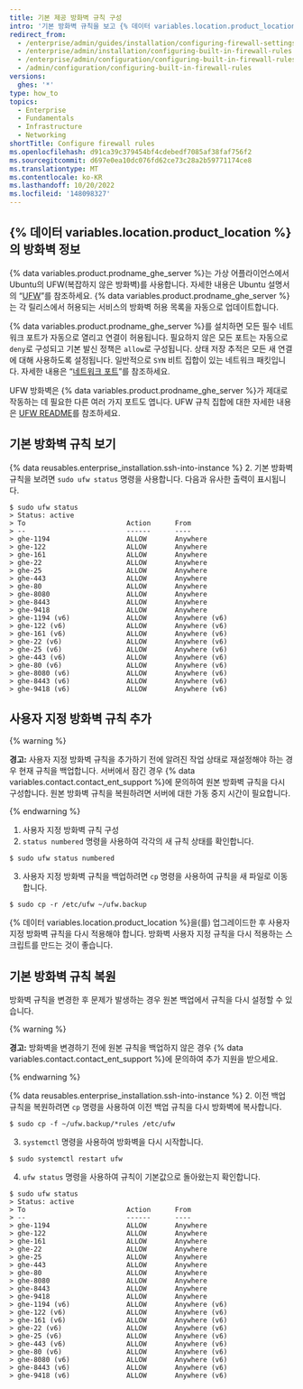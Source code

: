 ```yaml
---
title: 기본 제공 방화벽 규칙 구성
intro: '기본 방화벽 규칙을 보고 {% 데이터 variables.location.product_location %}에 대한 규칙을 사용자 지정할 수 있습니다.'
redirect_from:
  - /enterprise/admin/guides/installation/configuring-firewall-settings
  - /enterprise/admin/installation/configuring-built-in-firewall-rules
  - /enterprise/admin/configuration/configuring-built-in-firewall-rules
  - /admin/configuration/configuring-built-in-firewall-rules
versions:
  ghes: '*'
type: how_to
topics:
  - Enterprise
  - Fundamentals
  - Infrastructure
  - Networking
shortTitle: Configure firewall rules
ms.openlocfilehash: d91ca39c379454bf4cdebedf7085af38faf756f2
ms.sourcegitcommit: d697e0ea10dc076fd62ce73c28a2b59771174ce8
ms.translationtype: MT
ms.contentlocale: ko-KR
ms.lasthandoff: 10/20/2022
ms.locfileid: '148098327'
---
```

## {% 데이터 variables.location.product_location %}의 방화벽 정보

{% data variables.product.prodname_ghe_server %}는 가상 어플라이언스에서 Ubuntu의 UFW(복잡하지 않은 방화벽)를 사용합니다. 자세한 내용은 Ubuntu 설명서의 “[UFW](https://help.ubuntu.com/community/UFW)”를 참조하세요. {% data variables.product.prodname_ghe_server %}는 각 릴리스에서 허용되는 서비스의 방화벽 허용 목록을 자동으로 업데이트합니다.

{% data variables.product.prodname_ghe_server %}를 설치하면 모든 필수 네트워크 포트가 자동으로 열리고 연결이 허용됩니다. 필요하지 않은 모든 포트는 자동으로 `deny`로 구성되고 기본 발신 정책은 `allow`로 구성됩니다. 상태 저장 추적은 모든 새 연결에 대해 사용하도록 설정됩니다. 일반적으로 `SYN` 비트 집합이 있는 네트워크 패킷입니다. 자세한 내용은 “[네트워크 포트](/enterprise/admin/guides/installation/network-ports)”를 참조하세요.

UFW 방화벽은 {% data variables.product.prodname_ghe_server %}가 제대로 작동하는 데 필요한 다른 여러 가지 포트도 엽니다. UFW 규칙 집합에 대한 자세한 내용은 [UFW README](https://bazaar.launchpad.net/~jdstrand/ufw/0.30-oneiric/view/head:/README#L213)를 참조하세요.

## 기본 방화벽 규칙 보기

{% data reusables.enterprise_installation.ssh-into-instance %}
2. 기본 방화벽 규칙을 보려면 `sudo ufw status` 명령을 사용합니다. 다음과 유사한 출력이 표시됩니다.
  ```shell
  $ sudo ufw status
  > Status: active
  > To                         Action      From
  > --                         ------      ----
  > ghe-1194                   ALLOW       Anywhere
  > ghe-122                    ALLOW       Anywhere
  > ghe-161                    ALLOW       Anywhere
  > ghe-22                     ALLOW       Anywhere
  > ghe-25                     ALLOW       Anywhere
  > ghe-443                    ALLOW       Anywhere
  > ghe-80                     ALLOW       Anywhere
  > ghe-8080                   ALLOW       Anywhere
  > ghe-8443                   ALLOW       Anywhere
  > ghe-9418                   ALLOW       Anywhere
  > ghe-1194 (v6)              ALLOW       Anywhere (v6)
  > ghe-122 (v6)               ALLOW       Anywhere (v6)
  > ghe-161 (v6)               ALLOW       Anywhere (v6)
  > ghe-22 (v6)                ALLOW       Anywhere (v6)
  > ghe-25 (v6)                ALLOW       Anywhere (v6)
  > ghe-443 (v6)               ALLOW       Anywhere (v6)
  > ghe-80 (v6)                ALLOW       Anywhere (v6)
  > ghe-8080 (v6)              ALLOW       Anywhere (v6)
  > ghe-8443 (v6)              ALLOW       Anywhere (v6)
  > ghe-9418 (v6)              ALLOW       Anywhere (v6)
  ```

## 사용자 지정 방화벽 규칙 추가

{% warning %}

**경고:** 사용자 지정 방화벽 규칙을 추가하기 전에 알려진 작업 상태로 재설정해야 하는 경우 현재 규칙을 백업합니다. 서버에서 잠긴 경우 {% data variables.contact.contact_ent_support %}에 문의하여 원본 방화벽 규칙을 다시 구성합니다. 원본 방화벽 규칙을 복원하려면 서버에 대한 가동 중지 시간이 필요합니다.

{% endwarning %}

1. 사용자 지정 방화벽 규칙 구성
2. `status numbered` 명령을 사용하여 각각의 새 규칙 상태를 확인합니다.
  ```shell
  $ sudo ufw status numbered
  ```
3. 사용자 지정 방화벽 규칙을 백업하려면 `cp` 명령을 사용하여 규칙을 새 파일로 이동합니다.
  ```shell
  $ sudo cp -r /etc/ufw ~/ufw.backup
  ```

{% 데이터 variables.location.product_location %}을(를) 업그레이드한 후 사용자 지정 방화벽 규칙을 다시 적용해야 합니다. 방화벽 사용자 지정 규칙을 다시 적용하는 스크립트를 만드는 것이 좋습니다.

## 기본 방화벽 규칙 복원

방화벽 규칙을 변경한 후 문제가 발생하는 경우 원본 백업에서 규칙을 다시 설정할 수 있습니다.

{% warning %}

**경고:** 방화벽을 변경하기 전에 원본 규칙을 백업하지 않은 경우 {% data variables.contact.contact_ent_support %}에 문의하여 추가 지원을 받으세요.

{% endwarning %}

{% data reusables.enterprise_installation.ssh-into-instance %}
2. 이전 백업 규칙을 복원하려면 `cp` 명령을 사용하여 이전 백업 규칙을 다시 방화벽에 복사합니다.
  ```shell
  $ sudo cp -f ~/ufw.backup/*rules /etc/ufw
  ```
3. `systemctl` 명령을 사용하여 방화벽을 다시 시작합니다.
  ```shell
  $ sudo systemctl restart ufw
  ```
4. `ufw status` 명령을 사용하여 규칙이 기본값으로 돌아왔는지 확인합니다.
  ```shell
  $ sudo ufw status
  > Status: active
  > To                         Action      From
  > --                         ------      ----
  > ghe-1194                   ALLOW       Anywhere
  > ghe-122                    ALLOW       Anywhere
  > ghe-161                    ALLOW       Anywhere
  > ghe-22                     ALLOW       Anywhere
  > ghe-25                     ALLOW       Anywhere
  > ghe-443                    ALLOW       Anywhere
  > ghe-80                     ALLOW       Anywhere
  > ghe-8080                   ALLOW       Anywhere
  > ghe-8443                   ALLOW       Anywhere
  > ghe-9418                   ALLOW       Anywhere
  > ghe-1194 (v6)              ALLOW       Anywhere (v6)
  > ghe-122 (v6)               ALLOW       Anywhere (v6)
  > ghe-161 (v6)               ALLOW       Anywhere (v6)
  > ghe-22 (v6)                ALLOW       Anywhere (v6)
  > ghe-25 (v6)                ALLOW       Anywhere (v6)
  > ghe-443 (v6)               ALLOW       Anywhere (v6)
  > ghe-80 (v6)                ALLOW       Anywhere (v6)
  > ghe-8080 (v6)              ALLOW       Anywhere (v6)
  > ghe-8443 (v6)              ALLOW       Anywhere (v6)
  > ghe-9418 (v6)              ALLOW       Anywhere (v6)
  ```
